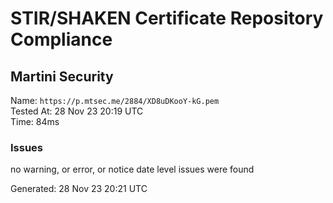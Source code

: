 # STIR/SHAKEN Certificate Repository Compliance

## Martini Security

Name: `https://p.mtsec.me/2884/XD8uDKooY-kG.pem`\
Tested At: 28 Nov 23 20:19 UTC\
Time: 84ms

### Issues

no warning, or error, or notice date level issues were found

Generated: 28 Nov 23 20:21 UTC